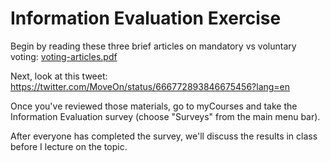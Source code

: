 # Information Evaluation Exercise

Begin by reading these three brief articles on mandatory vs voluntary voting: [voting-articles.pdf](voting-articles.pdf)

Next, look at this tweet: https://twitter.com/MoveOn/status/666772893846675456?lang=en

Once you've reviewed those materials, go to myCourses and take the Information Evaluation survey (choose "Surveys" from the main menu bar). 

After everyone has completed the survey, we'll discuss the results in class before I lecture on the topic. 